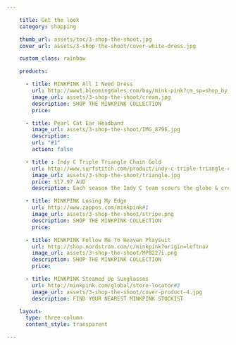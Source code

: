 ```yaml
---

    title: Get the look
    category: shopping

    thumb_url: assets/toc/3-shop-the-shoot.jpg
    cover_url: assets/3-shop-the-shoot/cover-white-dress.jpg

    custom_class: rainbow

    products:

      - title: MINKPINK All I Need Dress
        url: http://www1.bloomingdales.com/buy/mink-pink?cm_sp=shop_by_brand-_-ALL%20DESIGNERS-_-MINK%20PINK#3
        image_url: assets/3-shop-the-shoot/cream.jpg
        description: SHOP THE MINKPINK COLLECTION
        price:

      - title: Pearl Cat Ear Headband
        image_url: assets/3-shop-the-shoot/IMG_8796.jpg
        description:
        url: "#1"
        action: false

      - title : Indy C Triple Triangle Chain Gold
        url: http://www.surfstitch.com/product/indy-c-triple-triangle-chain-gold
        image_url: assets/3-shop-the-shoot/triangle.jpg
        price: $17.97 AUD
        description: Each season the Indy C team scours the globe & creates a diverse, on-trend range offering unique & affordable pieces that get noticed.

      - title: MINKPINK Losing My Edge
        url: http://www.zappos.com/minkpink#1
        image_url: assets/3-shop-the-shoot/stripe.png
        description: SHOP THE MINKPINK COLLECTION
        price:

      - title: MINKPINK Follow Me To Heaven Playsuit
        url: http://shop.nordstrom.com/c/minkpink?origin=leftnav
        image_url: assets/3-shop-the-shoot/MP8227i.png
        description: SHOP THE MINKPINK COLLECTION
        price:

      - title: MINKPINK Steamed Up Sunglasses
        url: http://minkpink.com/global/store-locator#3
        image_url: assets/3-shop-the-shoot/cover-product-4.jpg
        description: FIND YOUR NEAREST MINKPINK STOCKIST

    layout:
      type: three-column
      content_style: transparent

---
```

